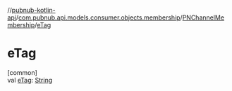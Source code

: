 //[pubnub-kotlin-api](../../../index.md)/[com.pubnub.api.models.consumer.objects.membership](../index.md)/[PNChannelMembership](index.md)/[eTag](e-tag.md)

# eTag

[common]\
val [eTag](e-tag.md): [String](https://kotlinlang.org/api/latest/jvm/stdlib/kotlin-stdlib/kotlin/-string/index.html)
